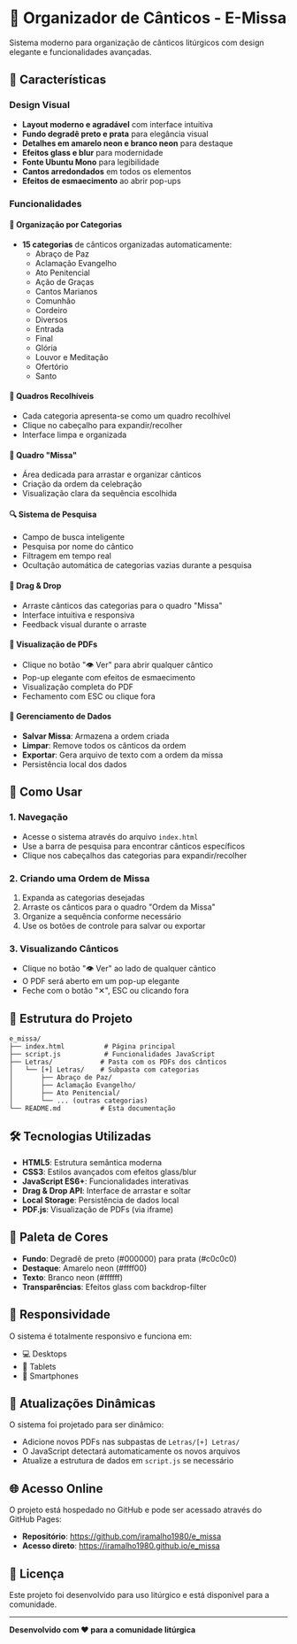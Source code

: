 # 🎵 Organizador de Cânticos - E-Missa

Sistema moderno para organização de cânticos litúrgicos com design elegante e funcionalidades avançadas.

## 🌟 Características

### Design Visual
- **Layout moderno e agradável** com interface intuitiva
- **Fundo degradê preto e prata** para elegância visual
- **Detalhes em amarelo neon e branco neon** para destaque
- **Efeitos glass e blur** para modernidade
- **Fonte Ubuntu Mono** para legibilidade
- **Cantos arredondados** em todos os elementos
- **Efeitos de esmaecimento** ao abrir pop-ups

### Funcionalidades

#### 📂 Organização por Categorias
- **15 categorias** de cânticos organizadas automaticamente:
  - Abraço de Paz
  - Aclamação Evangelho
  - Ato Penitencial
  - Ação de Graças
  - Cantos Marianos
  - Comunhão
  - Cordeiro
  - Diversos
  - Entrada
  - Final
  - Glória
  - Louvor e Meditação
  - Ofertório
  - Santo

#### 🎯 Quadros Recolhíveis
- Cada categoria apresenta-se como um quadro recolhível
- Clique no cabeçalho para expandir/recolher
- Interface limpa e organizada

#### 🎪 Quadro "Missa"
- Área dedicada para arrastar e organizar cânticos
- Criação da ordem da celebração
- Visualização clara da sequência escolhida

#### 🔍 Sistema de Pesquisa
- Campo de busca inteligente
- Pesquisa por nome do cântico
- Filtragem em tempo real
- Ocultação automática de categorias vazias durante a pesquisa

#### 📱 Drag & Drop
- Arraste cânticos das categorias para o quadro "Missa"
- Interface intuitiva e responsiva
- Feedback visual durante o arraste

#### 📄 Visualização de PDFs
- Clique no botão "👁️ Ver" para abrir qualquer cântico
- Pop-up elegante com efeitos de esmaecimento
- Visualização completa do PDF
- Fechamento com ESC ou clique fora

#### 💾 Gerenciamento de Dados
- **Salvar Missa**: Armazena a ordem criada
- **Limpar**: Remove todos os cânticos da ordem
- **Exportar**: Gera arquivo de texto com a ordem da missa
- Persistência local dos dados

## 🚀 Como Usar

### 1. Navegação
- Acesse o sistema através do arquivo `index.html`
- Use a barra de pesquisa para encontrar cânticos específicos
- Clique nos cabeçalhos das categorias para expandir/recolher

### 2. Criando uma Ordem de Missa
1. Expanda as categorias desejadas
2. Arraste os cânticos para o quadro "Ordem da Missa"
3. Organize a sequência conforme necessário
4. Use os botões de controle para salvar ou exportar

### 3. Visualizando Cânticos
- Clique no botão "👁️ Ver" ao lado de qualquer cântico
- O PDF será aberto em um pop-up elegante
- Feche com o botão "✕", ESC ou clicando fora

## 📁 Estrutura do Projeto

```
e_missa/
├── index.html          # Página principal
├── script.js           # Funcionalidades JavaScript
├── Letras/            # Pasta com os PDFs dos cânticos
│   └── [+] Letras/    # Subpasta com categorias
│       ├── Abraço de Paz/
│       ├── Aclamação Evangelho/
│       ├── Ato Penitencial/
│       └── ... (outras categorias)
└── README.md          # Esta documentação
```

## 🛠️ Tecnologias Utilizadas

- **HTML5**: Estrutura semântica moderna
- **CSS3**: Estilos avançados com efeitos glass/blur
- **JavaScript ES6+**: Funcionalidades interativas
- **Drag & Drop API**: Interface de arrastar e soltar
- **Local Storage**: Persistência de dados local
- **PDF.js**: Visualização de PDFs (via iframe)

## 🎨 Paleta de Cores

- **Fundo**: Degradê de preto (#000000) para prata (#c0c0c0)
- **Destaque**: Amarelo neon (#ffff00)
- **Texto**: Branco neon (#ffffff)
- **Transparências**: Efeitos glass com backdrop-filter

## 📱 Responsividade

O sistema é totalmente responsivo e funciona em:
- 💻 Desktops
- 📱 Tablets
- 📱 Smartphones

## 🔄 Atualizações Dinâmicas

O sistema foi projetado para ser dinâmico:
- Adicione novos PDFs nas subpastas de `Letras/[+] Letras/`
- O JavaScript detectará automaticamente os novos arquivos
- Atualize a estrutura de dados em `script.js` se necessário

## 🌐 Acesso Online

O projeto está hospedado no GitHub e pode ser acessado através do GitHub Pages:
- **Repositório**: https://github.com/iramalho1980/e_missa
- **Acesso direto**: https://iramalho1980.github.io/e_missa

## 📝 Licença

Este projeto foi desenvolvido para uso litúrgico e está disponível para a comunidade.

---

**Desenvolvido com ❤️ para a comunidade litúrgica**

